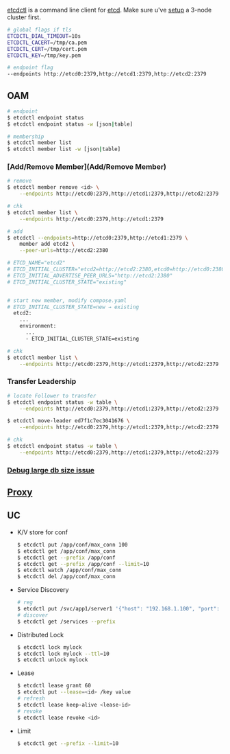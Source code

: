 [etcdctl](https://github.com/etcd-io/etcd/tree/main/etcdctl) is a command line client for [etcd](https://github.com/coreos/etcd). Make sure u've [setup](https://github.com/KokoiRuby/docker/tree/main/etcd_new) a 3-node cluster first.

```bash
# global flags if tls
ETCDCTL_DIAL_TIMEOUT=10s
ETCDCTL_CACERT=/tmp/ca.pem
ETCDCTL_CERT=/tmp/cert.pem
ETCDCTL_KEY=/tmp/key.pem

# endpoint flag
--endpoints http://etcd0:2379,http://etcd1:2379,http://etcd2:2379
```

## OAM

```bash
# endpoint
$ etcdctl endpoint status
$ etcdctl endpoint status -w [json|table]

# membership
$ etcdctl member list
$ etcdctl member list -w [json|table]
```

### [Add/Remove Member](Add/Remove Member)

```bash
# remove
$ etcdctl member remove <id> \
	--endpoints http://etcd0:2379,http://etcd1:2379,http://etcd2:2379

# chk
$ etcdctl member list \
	--endpoints http://etcd0:2379,http://etcd1:2379

# add 
$ etcdctl --endpoints=http://etcd0:2379,http://etcd1:2379 \
	member add etcd2 \
	--peer-urls=http://etcd2:2380

# ETCD_NAME="etcd2"
# ETCD_INITIAL_CLUSTER="etcd2=http://etcd2:2380,etcd0=http://etcd0:2380,etcd1=http://etcd1:2380"
# ETCD_INITIAL_ADVERTISE_PEER_URLS="http://etcd2:2380"
# ETCD_INITIAL_CLUSTER_STATE="existing"


# start new member, modify compose.yaml
# ETCD_INITIAL_CLUSTER_STATE=new → existing
  etcd2:
    ...
    environment:
      ...
      - ETCD_INITIAL_CLUSTER_STATE=existing

# chk
$ etcdctl member list \
	--endpoints http://etcd0:2379,http://etcd1:2379,http://etcd2:2379
```

### Transfer Leadership

```bash
# locate Follower to transfer
$ etcdctl endpoint status -w table \
	--endpoints http://etcd0:2379,http://etcd1:2379,http://etcd2:2379

$ etcdctl move-leader ed7f1c7ec3041676 \
	--endpoints http://etcd0:2379,http://etcd1:2379,http://etcd2:2379

# chk
$ etcdctl endpoint status -w table \
	--endpoints http://etcd0:2379,http://etcd1:2379,http://etcd2:2379
```

### [Debug large db size issue](https://etcd.io/blog/2023/how_to_debug_large_db_size_issue/)



## [Proxy](https://etcd.io/docs/v3.5/op-guide/grpc_proxy/)



## UC

- K/V store for conf

  ```bash
  $ etcdctl put /app/conf/max_conn 100
  $ etcdctl get /app/conf/max_conn
  $ etcdctl get --prefix /app/conf
  $ etcdctl get --prefix /app/conf --limit=10
  $ etcdctl watch /app/conf/max_conn
  $ etcdctl del /app/conf/max_conn
  ```

- Service Discovery

  ```bash
  # reg
  $ etcdctl put /svc/app1/server1 '{"host": "192.168.1.100", "port": 8080}'
  # discover
  $ etcdctl get /services --prefix
  ```

- Distributed Lock

  ```bash
  $ etcdctl lock mylock
  $ etcdctl lock mylock --ttl=10
  $ etcdctl unlock mylock
  ```

- Lease

  ```bash
  $ etcdctl lease grant 60
  $ etcdctl put --lease=<id> /key value
  # refresh
  $ etcdctl lease keep-alive <lease-id>
  # revoke
  $ etcdctl lease revoke <id>
  ```

- Limit

  ```bash
  $ etcdctl get --prefix --limit=10
  ```

  


